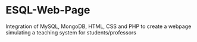 # ESQL-Web-Page
Integration of MySQL, MongoDB, HTML, CSS and PHP to create a webpage simulating a teaching system for students/professors
